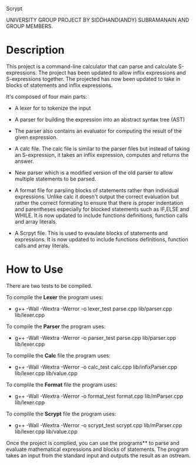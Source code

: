  Scrypt

UNIVERSITY GROUP PROJECT BY SIDDHAND(ANDY) SUBRAMANAIN AND GROUP MEMBERS.


# Description

This project is a command-line calculator that can parse and calculate S-expressions. The project has been updated to allow inflix expressions and S-expressions together. The projected has now been updated to take in blocks of statements and inflix expressions.


It's composed of four main parts:

- A lexer for to tokenize the input

- A parser for building the expression into an abstract syntax tree (AST)

- The parser also contains an evaluator for computing the result of the given expression.

- A calc file. The calc file is similar to the parser files but instead of taking an S-expression, it takes an inflix expression, computes and returns the answer.

- New parser which is a modified version of the old parser to allow multiple statements to be parsed.
  
- A format file for parsiing blocks of statements rather than individual expressions. Unlike calc it doesn't output the correct evaluation but rather the correct formating to ensure that there is proper indentation and parentheses especially for blocked statements such as IF,ELSE and WHILE. It is now updated to include functions definitions, function calls and array literals.

- A Scrpyt file. This is used to evaulate blocks of statements and expressions. It is now updated to include functions definitions, function calls and array literals.


# How to Use

There are two tests to be compiled.


To compile the **Lexer** the program uses:

- g++ -Wall -Wextra -Werror -o lexer_test parse.cpp lib/parser.cpp lib/lexer.cpp


To compile the **Parser** the program uses:

- g++ -Wall -Wextra -Werror -o parser_test parse.cpp lib/parser.cpp lib/lexer.cpp


To complile the **Calc** file the program uses:

- g++ -Wall -Wextra -Werror -o calc_test calc.cpp lib/infixParser.cpp lib/lexer.cpp lib/value.cpp


To complile the **Format** file the program uses:
- g++ -Wall -Wextra -Werror -o format_test format.cpp lib/mParser.cpp lib/lexer.cpp


To complile the **Scrypt** file the program uses:
- g++ -Wall -Wextra -Werror -o scrypt_test scrypt.cpp lib/mParser.cpp lib/lexer.cpp lib/value.cpp


Once the project is complied, you can use the programs**  to parse and evaluate mathematical expressions and blocks of statements. The program takes an input from the standard input and outputs the result as an ostream.
